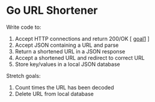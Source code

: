# Go URL Shortener

Write code to:
1. Accept HTTP connections and return 200/OK  [ [goal1](https://github.com/betandr/goshorten/tree/goal1) ]
2. Accept JSON containing a URL and parse
2. Return a shortened URL in a JSON response
3. Accept a shortened URL and redirect to correct URL
4. Store key/values in a local JSON database

Stretch goals:
1. Count times the URL has been decoded
2. Delete URL from local database

